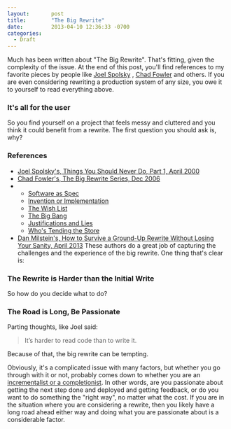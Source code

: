 ```yaml
---
layout:       post
title:        "The Big Rewrite"
date:         2013-04-10 12:36:33 -0700
categories:
  - Draft
---
```


Much has been written about "The Big Rewrite". That's fitting, given the complexity of the issue. At the end of this post, you'll find references to my favorite pieces by people like  [Joel Spolsky](http://www.joelonsoftware.com) ,  [Chad Fowler](http://chadfowler.com)  and others. If you are even considering rewriting a production system of any size, you owe it to yourself to read everything above.

### It's all for the user

 So you find yourself on a project that feels messy and cluttered and you think it could benefit from a rewrite. The first question you should ask is, why?  

### References

 *  [Joel Spolsky's, Things You Should Never Do, Part 1, April 2000](http://www.joelonsoftware.com/articles/fog0000000069.html) 
 *  [Chad Fowler's, The Big Rewrite Series, Dec 2006](http://chadfowler.com/blog/2006/12/27/the-big-rewrite/) 
 * 
   *  [Software as Spec](http://chadfowler.com/blog/2006/12/28/software-as-spec/) 
   *  [Invention or Implementation](http://chadfowler.com/blog/2006/12/29/invention-or-implementation/) 
   *  [The Wish List](http://chadfowler.com/blog/2006/12/30/the-wish-list/) 
   *  [The Big Bang](http://chadfowler.com/blog/2007/01/02/the-big-bang/) 
   *  [Justifications and Lies](http://chadfowler.com/blog/2007/01/03/justifications-and-lies/) 
   *  [Who's Tending the Store](http://chadfowler.com/blog/2007/01/04/who's-tending-the-store/) 
 *  [Dan Milstein's, How to Survive a Ground-Up Rewrite Without Losing Your Sanity, April 2013](http://onstartups.com/tabid/3339/bid/97052/Screw-You-Joel-Spolsky-We-re-Rewriting-It-From-Scratch.aspx) 
 These authors do a great job of capturing the challenges and the experience of the big rewrite.  One thing that's clear is:

### The Rewrite is Harder than the Initial Write

 So how do you decide what to do? 

### The Road is Long, Be Passionate

 Parting thoughts, like Joel said: 

 > It’s harder to read code than to write it.

 Because of that, the big rewrite can be tempting.  

 Obviously, it's a complicated issue with many factors, but whether you go through with it or not, probably comes down to whether you are an  [incrementalist or a completionist](http://www.randsinrepose.com/archives/2003/08/05/incrementalists_completionists.html). In other words, are you passionate about getting the next step done and deployed and getting feedback, or do you want to do something the "right way", no matter what the cost. If you are in the situation where you are considering a rewrite, then you likely have a long road ahead either way and doing what you are passionate about is a considerable factor. 

 
